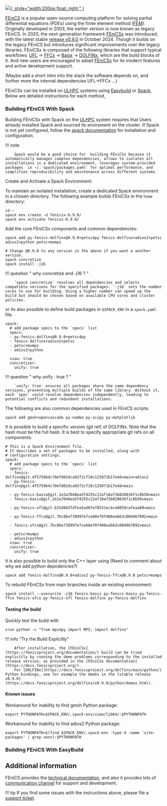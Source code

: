 [![](https://fenicsproject.org/pub/tutorial/sphinx1/_static/fenics_banner.png){: style="width:200px;float: right;" }](https://fenicsproject.org/)

<!-- Intro start -->

[FEniCS](https://fenicsproject.org/) is a popular open-source computing platform for solving partial differential equations (PDEs) using the finite element method ([FEM](https://en.wikipedia.org/wiki/Finite_element_method)). Originally developed in 2003, the earlier version is now known as legacy FEniCS. In 2020, the next-generation framework [FEniCSx](https://docs.fenicsproject.org/) was introduced, with the latest stable [release v0.9.0](https://fenicsproject.org/blog/v0.9.0/) in October 2024. Though it builds on the legacy FEniCS but introduces significant improvements over the legacy libraries. FEniCSx is composed of the following libraries that support typical workflows: [UFL](https://github.com/FEniCS/ufl) → [FFCx](https://github.com/FEniCS/ffcx) → [Basix](https://github.com/FEniCS/basix) → [DOLFINx](https://github.com/FEniCS/dolfinx), which are the build blocks of it. And new users are encouraged to adopt [FEniCSx](https://fenicsproject.org/documentation/) for its modern features and active development support.


(Maybe add a short intro into the stack the software depends on, and further more the internal dependencies UFL->FFCx ...)




FEniCSx can be installed on [ULHPC](https://www.uni.lu/research-en/core-facilities/hpc/) systems using [Easybuild](https://docs.easybuild.io) or [Spack](https://spack.io/), Below are detailed instructions for each method, 

<!-- Intro end  -->

### Building FEniCS With Spack


Building FEniCSx with Spack on the [ULHPC](https://www.uni.lu/research-en/core-facilities/hpc/) system requires that Users already installed Spack and sourced its enviroment on the cluster. If Spack is not yet configured, follow the [spack documentation](../../environment/spack.md) for installation and configuration.


!!! note 

        Spack would be a good choice for  building FEniCSx because it automatically manages complex dependencies, allows to isolates all installations in a dedicated environment, leverages system-provided packages  in ~/.`spack/packages.yaml` for optimal performance, and simplifies reproducibility and maintenance across different systems.

Create and Activate a  Spack Environment: 

To maintain an isolated installation, create a dedicated Spack environment in a chosen directory.
The following example builds FEniCSx in the `home` directory:

    cd ~
    spack env create -d fenicsx-0.9.0/ 
    spack env activate fenicsx-0.9.0/

 
Add the core FEniCSx components and common dependencies:

    spack add py-fenics-dolfinx@0.9.0+petsc4py fenics-dolfinx+adios2+petsc adios2+python petsc+mumps

    # Change @0.9.0 to any version in the above if you want a another version.
    spack concretize
    spack install -j16


!!! question " why concretize and -j16 ? " 

        `spack concretize` resolves all dependencies and selects compatible versions for the specified packages. `-j16` sets the number cores to use for building. Using a higher number can speed up the build but should be chosen based on available CPU cores and cluster policies.



or its also possible to define build packages in  `$SPACK_ENV` in a `spack.yaml` file. 

    spack:
      # add package specs to the `specs` list
      specs:
      - py-fenics-dolfinx@0.9.0+petsc4py
      - fenics-dolfinx+adios2+petsc
      - petsc+mumps
      - adios2+python

      view: true
      concretizer:
        unify: true
    
!!! question  " why unify : true ? "
    
        `unify: true` ensures all packages share the same dependency versions, preventing multiple builds of the same library. Without it, each `spec` could resolve dependencies independently, leading to potential conflicts and redundant installations.



The following are also common dependencies used in FEniCS scripts:

    spack add gmsh+opencascade py-numba py-scipy py-matplotlib
    
It is possible to build a specific version (git ref) of DOLFINx. 
Note that the hash must be the full hash.
It is best to specify appropriate git refs on all components.

    # This is a Spack Environment file.
    # It describes a set of packages to be installed, along with
    # configuration settings.
    spack:
      # add package specs to the `specs` list
      specs:
      - fenics-dolfinx@git.4f575964c70efd02dca92f2cf10c125071b17e4d=main+adios2
      - py-fenics-dolfinx@git.4f575964c70efd02dca92f2cf10c125071b17e4d=main

      - py-fenics-basix@git.2e2a7048ea5f4255c22af18af3b828036f1c8b50=main
      - fenics-basix@git.2e2a7048ea5f4255c22af18af3b828036f1c8b50=main

      - py-fenics-ufl@git.b15d8d3fdfea5ad6fe78531ec4ce6059cafeaa89=main

      - py-fenics-ffcx@git.7bc8be738997e7ce68ef0f406eab63c00d467092=main

      - fenics-ufcx@git.7bc8be738997e7ce68ef0f406eab63c00d467092=main

      - petsc+mumps
      - adios2+python
      view: true
      concretizer:
        unify: true
        
It is also possible to build only the C++ layer using (Need to comment about why we add python depndencies?)

    spack add fenics-dolfinx@0.9.0+adios2 py-fenics-ffcx@0.9.0 petsc+mumps
    
To rebuild FEniCSx from main branches inside an existing environment: 

    spack install --overwrite -j16 fenics-basix py-fenics-basix py-fenics-ffcx fenics-ufcx py-fenics-ufl fenics-dolfinx py-fenics-dolfinx

#### Testing the build

Quickly test the build with

    srun python -c "from mpi4py import MPI; import dolfinx"

!!! info "Try the Build Explicitly" 

        After installation, the [FEniCSx](https://fenicsproject.org/documentation/) build can be tried explicitly by running the demo problems corresponding to the installed release version, as provided in the [FEniCSx documentation](https://docs.fenicsproject.org/).  
        For [DOLFINx](https://docs.fenicsproject.org/dolfinx/main/python/) Python bindings, see for example the demos in the [stable release v0.9.0](https://docs.fenicsproject.org/dolfinx/v0.9.0/python/demos.html).


#### Known issues

Workaround for inability to find gmsh Python package:

    export PYTHONPATH=$SPACK_ENV/.spack-env/view/lib64/:$PYTHONPATH

Workaround for inability to find adios2 Python package:

    export PYTHONPATH=$(find $SPACK_ENV/.spack-env -type d -name 'site-packages' | grep venv):$PYTHONPATH

<!-- if any other known issues need to be added -->


### Building FEniCS With EasyBuild




## Additional information
FEniCS provides the [technical documentation](https://fenicsproject.org/documentation/),
and also it provides lots of [communication channel](https://fenicsproject.org/community/)
for support and development.

!!! tip
    If you find some issues with the instructions above,
    please file a [support ticket](https://hpc.uni.lu/support).

